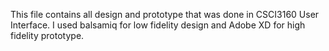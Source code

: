 This file contains all design and prototype that was done in CSCI3160 User Interface.
I used balsamiq for low fidelity design and Adobe XD for high fidelity prototype. 
